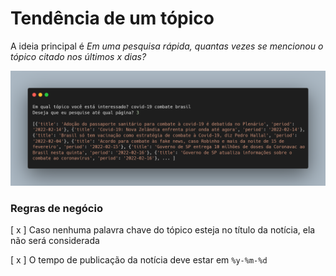 # Tendência de um tópico

A ideia principal é *Em uma pesquisa rápida, quantas vezes se mencionou o tópico citado nos últimos x dias?*

![](./carbon.png)

### Regras de negócio

[ x ] Caso nenhuma palavra chave do tópico esteja no título da notícia, ela não será considerada

[ x ] O tempo de publicação da notícia deve estar em `%y-%m-%d`